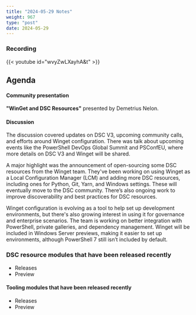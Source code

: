 ```yaml
---
title: "2024-05-29 Notes"
weight: 967
type: "post"
date: 2024-05-29
---
```


### Recording

{{< youtube id="wvyZwLXayhA&t" >}}

## Agenda

#### Community presentation

**"WinGet and DSC Resources"** presented by Demetrius Nelon.

#### Discussion

The discussion covered updates on DSC V3, upcoming community calls, and efforts around Winget configuration. There was talk about upcoming events like the PowerShell DevOps Global Summit and PSConfEU, where more details on DSC V3 and Winget will be shared.

A major highlight was the announcement of open-sourcing some DSC resources from the Winget team. They've been working on using Winget as a Local Configuration Manager (LCM) and adding more DSC resources, including ones for Python, Git, Yarn, and Windows settings. These will eventually move to the DSC community. There’s also ongoing work to improve discoverability and best practices for DSC resources.

Winget configuration is evolving as a tool to help set up development environments, but there's also growing interest in using it for governance and enterprise scenarios. The team is working on better integration with PowerShell, private galleries, and dependency management. Winget will be included in Windows Server previews, making it easier to set up environments, although PowerShell 7 still isn’t included by default.

### DSC resource modules that have been released recently

- Releases
- Preview

#### Tooling modules that have been released recently

- Releases
- Preview
